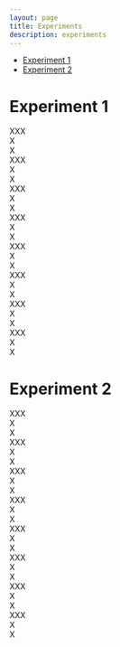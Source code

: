 ```yaml
---
layout: page
title: Experiments
description: experiments
---
```


* [Experiment 1](#experiment-1)
* [Experiment 2](#experiment-2)

# Experiment 1
XXX  
X  
X  
XXX  
X  
X  
XXX  
X  
X  
XXX  
X  
X  
XXX  
X  
X  
XXX  
X  
X  
XXX  
X  
X  
XXX  
X  
X  

# Experiment 2
XXX  
X  
X  
XXX  
X  
X  
XXX  
X  
X  
XXX  
X  
X  
XXX  
X  
X  
XXX  
X  
X  
XXX  
X  
X  
XXX  
X  
X  
